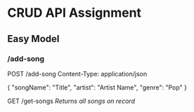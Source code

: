 # CRUD API Assignment

## Easy Model
### /add-song
POST /add-song
Content-Type: application/json

{
    "songName": "Title",
    "artist": "Artist Name",
    "genre": "Pop"
}

GET /get-songs
*Returns all songs on record*



